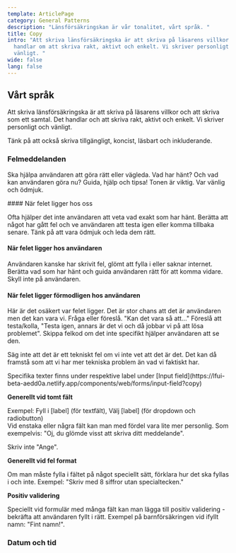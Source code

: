 ```yaml
---
template: ArticlePage
category: General Patterns
description: "Länsförsäkringskan är vår tonalitet, vårt språk. "
title: Copy
intro: "Att skriva länsförsäkringska är att skriva på läsarens villkor. Det
  handlar om att skriva rakt, aktivt och enkelt. Vi skriver personligt och
  vänligt. "
wide: false
lang: false
---
```

## Vårt språk

Att skriva länsförsäkringska är att skriva på läsarens villkor och att skriva som ett samtal. Det handlar och att skriva rakt, aktivt och enkelt. Vi skriver personligt och vänligt.

Tänk på att också skriva tillgängligt, koncist, läsbart och inkluderande. 

### Felmeddelanden

Ska hjälpa användaren att göra rätt eller vägleda. Vad har hänt? Och vad kan användaren göra nu? Guida, hjälp och tipsa! Tonen är viktig. Var vänlig och ödmjuk. 

<section>
<Collapse title="Tre typer av felmeddelanden"><span class="content">#### När felet ligger hos oss

Ofta hjälper det inte användaren att veta vad exakt som har hänt. Berätta att något har gått fel och ve användaren att testa igen eller komma tillbaka senare. Tänk på att vara ödmjuk och leda dem rätt.

#### **När felet ligger hos användaren**

Användaren kanske har skrivit fel, glömt att fylla i eller saknar internet. Berätta vad som har hänt och guida användaren rätt för att komma vidare. Skyll inte på användaren. 

#### **När felet ligger förmodligen hos användaren** 

Här är det osäkert var felet ligger. Det är stor chans att det är användaren men det kan vara vi. Fråga eller föreslå. "Kan det vara så att..." Föreslå att testa/kolla, "Testa igen, annars är det vi och då jobbar vi på att lösa problemet". Skippa felkod om det inte specifikt hjälper användaren att se den. 

Säg inte att det är ett tekniskt fel om vi inte vet att det är det. Det kan då framstå som att vi har mer tekniska problem än vad vi faktiskt har.</span></Collapse>
</section>

<section>
<Collapse title="Validering"><span class="content">Specifika texter finns under respektive label under [Input field](https://lfui-beta-aedd0a.netlify.app/components/web/forms/input-field?copy)

**Generellt vid tomt fält**

Exempel: Fyll i \[label] (för textfält), Välj \[label] (för dropdown och radiobutton)\
Vid enstaka eller några fält kan man med fördel vara lite mer personlig. Som exempelvis: "Oj, du glömde visst att skriva ditt meddelande".

Skriv inte "Ange".

**Generellt vid fel format**

Om man måste fylla i fältet på något speciellt sätt, förklara hur det ska fyllas i och inte. Exempel: "Skriv med 8 siffror utan specialtecken."

**Positiv validering**

Speciellt vid formulär med många fält kan man lägga till positiv validering - bekräfta att användaren fyllt i rätt. Exempel på barnförsäkringen vid ifyllt namn: "Fint namn!".</span></Collapse>
</section>

### Datum och tid